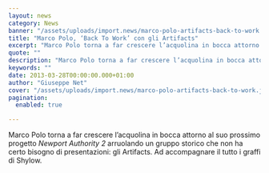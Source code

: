 ```yaml
---
layout: news
category: News
banner: "/assets/uploads/import.news/marco-polo-artifacts-back-to-work.jpg"
title: "Marco Polo, ‘Back To Work’ con gli Artifacts"
excerpt: "Marco Polo torna a far crescere l’acquolina in bocca attorno al suo prossimo progetto Newport Authority 2 arruolando un gruppo storico che non ha certo bisogno di presentazioni: gli Artifacts. Ad accompagnare il tutto i graffi di Shylow.  "
quote: ""
description: "Marco Polo torna a far crescere l’acquolina in bocca attorno al suo prossimo progetto Newport Authority 2 arruolando un gruppo storico che non ha certo bisogno di presentazioni: gli Artifacts. Ad accompagnare il tutto i graffi di Shylow.  "
keywords: ""
date: 2013-03-28T00:00:00.000+01:00
author: "Giuseppe Net"
cover: "/assets/uploads/import.news/marco-polo-artifacts-back-to-work.jpg"
pagination:
  enabled: true

---
```


Marco Polo torna a far crescere l’acquolina in bocca attorno al suo prossimo progetto _Newport Authority 2_ arruolando un gruppo storico che non ha certo bisogno di presentazioni: gli Artifacts. Ad accompagnare il tutto i graffi di Shylow.